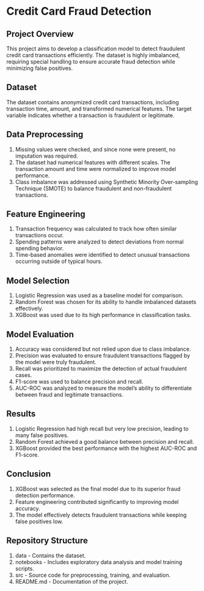 # Credit Card Fraud Detection

## Project Overview
This project aims to develop a classification model to detect fraudulent credit card transactions efficiently. The dataset is highly imbalanced, requiring special handling to ensure accurate fraud detection while minimizing false positives.

## Dataset
The dataset contains anonymized credit card transactions, including transaction time, amount, and transformed numerical features. The target variable indicates whether a transaction is fraudulent or legitimate.

## Data Preprocessing

1. Missing values were checked, and since none were present, no imputation was required.  
2. The dataset had numerical features with different scales. The transaction amount and time were normalized to improve model performance.  
3. Class imbalance was addressed using Synthetic Minority Over-sampling Technique (SMOTE) to balance fraudulent and non-fraudulent transactions.  

## Feature Engineering

1. Transaction frequency was calculated to track how often similar transactions occur.  
2. Spending patterns were analyzed to detect deviations from normal spending behavior.  
3. Time-based anomalies were identified to detect unusual transactions occurring outside of typical hours.  

## Model Selection

1. Logistic Regression was used as a baseline model for comparison.  
2. Random Forest was chosen for its ability to handle imbalanced datasets effectively.  
3. XGBoost was used due to its high performance in classification tasks.  

## Model Evaluation

1. Accuracy was considered but not relied upon due to class imbalance.  
2. Precision was evaluated to ensure fraudulent transactions flagged by the model were truly fraudulent.  
3. Recall was prioritized to maximize the detection of actual fraudulent cases.  
4. F1-score was used to balance precision and recall.  
5. AUC-ROC was analyzed to measure the model’s ability to differentiate between fraud and legitimate transactions.  

## Results

1. Logistic Regression had high recall but very low precision, leading to many false positives.  
2. Random Forest achieved a good balance between precision and recall.  
3. XGBoost provided the best performance with the highest AUC-ROC and F1-score.  

## Conclusion

1. XGBoost was selected as the final model due to its superior fraud detection performance.  
2. Feature engineering contributed significantly to improving model accuracy.  
3. The model effectively detects fraudulent transactions while keeping false positives low.  

## Repository Structure

1. data - Contains the dataset.  
2. notebooks - Includes exploratory data analysis and model training scripts.  
3. src - Source code for preprocessing, training, and evaluation.  
4. README.md - Documentation of the project.  


